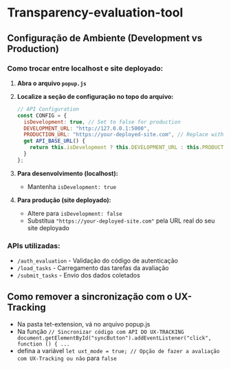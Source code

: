 # Transparency-evaluation-tool

## Configuração de Ambiente (Development vs Production)

### Como trocar entre localhost e site deployado:

1. **Abra o arquivo `popup.js`**
2. **Localize a seção de configuração no topo do arquivo:**
   ```javascript
   // API Configuration
   const CONFIG = {
     isDevelopment: true, // Set to false for production
     DEVELOPMENT_URL: "http://127.0.0.1:5000",
     PRODUCTION_URL: "https://your-deployed-site.com", // Replace with your actual deployed URL
     get API_BASE_URL() {
       return this.isDevelopment ? this.DEVELOPMENT_URL : this.PRODUCTION_URL;
     }
   };
   ```

3. **Para desenvolvimento (localhost):**
   - Mantenha `isDevelopment: true`

4. **Para produção (site deployado):**
   - Altere para `isDevelopment: false`
   - Substitua `"https://your-deployed-site.com"` pela URL real do seu site deployado

### APIs utilizadas:
- `/auth_evaluation` - Validação do código de autenticação
- `/load_tasks` - Carregamento das tarefas da avaliação
- `/submit_tasks` - Envio dos dados coletados

## Como remover a sincronização com o UX-Tracking
- Na pasta tet-extension, vá no arquivo popup.js
- Na função ``` // Sincronizar código com API DO UX-TRACKING
document.getElementById("syncButton").addEventListener("click", function () { ... ``` 
- defina a variável ```let uxt_mode = true; // Opção de fazer a avaliação com UX-Tracking ou não``` para ```false```